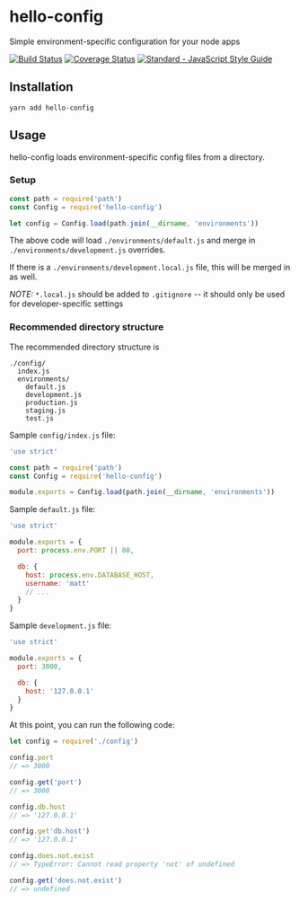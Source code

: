 # hello-config

Simple environment-specific configuration for your node apps

[![Build Status](https://img.shields.io/travis/hello-js/hello-config/master.svg)](https://travis-ci.org/hello-js/hello-config)
[![Coverage Status](https://img.shields.io/coveralls/hello-js/hello-config.svg)](https://coveralls.io/github/hello-js/hello-config)
[![Standard - JavaScript Style Guide](https://img.shields.io/badge/code%20style-standard-brightgreen.svg)](http://standardjs.com/)

## Installation

```
yarn add hello-config
```

## Usage

hello-config loads environment-specific config files from a directory.

### Setup

```js
const path = require('path')
const Config = require('hello-config')

let config = Config.load(path.join(__dirname, 'environments'))
```

The above code will load `./environments/default.js` and merge in `./environments/development.js` overrides.

If there is a `./environments/development.local.js` file, this will be merged in as well.

*NOTE:* `*.local.js` should be added to `.gitignore` -- it should only be used for developer-specific settings

### Recommended directory structure

The recommended directory structure is

```
./config/
  index.js
  environments/
    default.js
    development.js
    production.js
    staging.js
    test.js
```


Sample `config/index.js` file:

```js
'use strict'

const path = require('path')
const Config = require('hello-config')

module.exports = Config.load(path.join(__dirname, 'environments'))
```

Sample `default.js` file:

```js
'use strict'

module.exports = {
  port: process.env.PORT || 80,

  db: {
    host: process.env.DATABASE_HOST,
    username: 'matt'
    // ...
  }
}
```

Sample `development.js` file:

```js
'use strict'

module.exports = {
  port: 3000,

  db: {
    host: '127.0.0.1'
  }
}
```

At this point, you can run the following code:

```js
let config = require('./config')

config.port
// => 3000

config.get('port')
// => 3000

config.db.host
// => '127.0.0.1'

config.get'db.host')
// => '127.0.0.1'

config.does.not.exist
// => TypeError: Cannot read property 'not' of undefined

config.get('does.not.exist')
// => undefined
```
